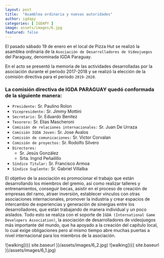 ```yaml
---
layout: post
title:  "Asamblea ordinaria y nuevas autoridades"
author: igdapy
categories: [ IGDAPY ]
image: assets/images/6.jpg
featured: false
---
```

El pasado sábado 19 de enero en el local de Pizza Hut se realizó la asamblea ordinaria de la `Asociación de Desarrolladores de Videojuegos` del Paraguay, denominada IGDA Paraguay.

En el acto se presentó la memoria de las actividades desarrolladas por la asociación durante el periodo 2017-2018 y se realizó la elección de la comisión directiva para el periodo `2019-2020`.

### La comisión directiva de IGDA PARAGUAY quedó conformada de la siguiente manera:

- `Presidente:` Sr. Paulino Rolon
- `Vicepresidente:` Sr. Jimmy Mottini
- `Secretario:` Sr. Eduardo Benitez
- `Tesorero:` Sr. Elias Mascheroni
- `Comisión de relaciones internacionales:` Sr. Juan De Urraza
- `Comisión IGDA Joven:` Sr. Jose Avalos
- `Comisión de comunicaciones:` Sr. Victor Corvalan
- `Comisión de proyectos:` Sr. Rodolfo Silvero
- `Directores:`
    - Sr. Jesús González
    - Srta. Ingrid Peñailillo
- `Síndico Titular:` Sr. Francisco Armoa
- `Síndico Suplente:` Sr. Gabriel Villalba

El objetivo de la asociación es promocionar el trabajo que están desarrollando los miembros del gremio, así como realizar talleres y entrenamientos, conseguir becas, asistir en el proceso de creación de empresas del ramo, atraer inversión, establecer vínculos con otras asociaciones internacionales, promover la industria y crear espacios de intercambio de experiencias y generación de sinergias entre los desarrolladores, que están trabajando de manera individual y un poco aislados. Todo esto se realiza con el soporte de `IGDA (International Game Developers Association)`, la asociación de desarrolladores de videojuegos más importante del mundo, que ha apoyado a la creación del capítulo local, lo cual exige obligaciones pero al mismo tiempo abre muchas puertas a nivel internacional para los miembros de la asociación.

![walking]({{ site.baseurl }}/assets/images/6_2.jpg)
![walking]({{ site.baseurl }}/assets/images/6_1.jpg)